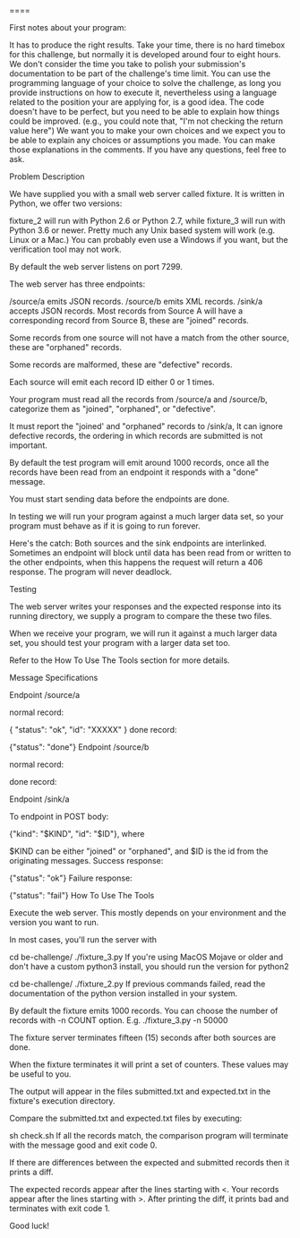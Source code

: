 ====

First notes about your program:

It has to produce the right results.
Take your time, there is no hard timebox for this challenge, but normally it is developed around four to eight hours. We don't consider the time you take to polish your submission's documentation to be part of the challenge's time limit.
You can use the programming language of your choice to solve the challenge, as long you provide instructions on how to execute it, nevertheless using a language related to the position your are applying for, is a good idea.
The code doesn't have to be perfect, but you need to be able to explain how things could be improved. (e.g., you could note that, "I'm not checking the return value here")
We want you to make your own choices and we expect you to be able to explain any choices or assumptions you made.
You can make those explanations in the comments.
If you have any questions, feel free to ask.


Problem Description

We have supplied you with a small web server called fixture. It is written in Python, we offer two versions:

fixture_2 will run with Python 2.6 or Python 2.7, while
fixture_3 will run with Python 3.6 or newer.
Pretty much any Unix based system will work (e.g. Linux or a Mac.) You can probably even use a Windows if you want, but the verification tool may not work.

By default the web server listens on port 7299.

The web server has three endpoints:

/source/a
emits JSON records.
/source/b
emits XML records.
/sink/a
accepts JSON records.
Most records from Source A will have a corresponding record from Source B, these are "joined" records.

Some records from one source will not have a match from the other source, these are "orphaned" records.

Some records are malformed, these are "defective" records.

Each source will emit each record ID either 0 or 1 times.

Your program must read all the records from /source/a and /source/b, categorize them as "joined", "orphaned", or "defective".

It must report the "joined' and "orphaned" records to /sink/a, It can ignore defective records, the ordering in which records are submitted is not important.

By default the test program will emit around 1000 records, once all the records have been read from an endpoint it responds with a "done" message.

You must start sending data before the endpoints are done.

In testing we will run your program against a much larger data set, so your program must behave as if it is going to run forever.

Here's the catch: Both sources and the sink endpoints are interlinked. Sometimes an endpoint will block until data has been read from or written to the other endpoints, when this happens the request will return a 406 response. The program will never deadlock.

Testing

The web server writes your responses and the expected response into its running directory, we supply a program to compare the these two files.

When we receive your program, we will run it against a much larger data set, you should test your program with a larger data set too.

Refer to the How To Use The Tools section for more details.

Message Specifications

Endpoint /source/a

normal record:

{ "status": "ok", "id": "XXXXX" }
done record:

{"status": "done"}
Endpoint /source/b

normal record:

<?xml version="1.0" encoding="UTF-8"?><msg><id value="$ID"/></msg>
done record:

<?xml version="1.0" encoding="UTF-8"?><msg><done/></msg>
Endpoint /sink/a

To endpoint in POST body:

{"kind": "$KIND", "id": "$ID"},
where

$KIND can be either "joined" or "orphaned", and
$ID is the id from the originating messages.
Success response:

{"status": "ok"}
Failure response:

{"status": "fail"}
How To Use The Tools

Execute the web server. This mostly depends on your environment and the version you want to run.

In most cases, you'll run the server with

cd be-challenge/
./fixture_3.py
If you're using MacOS Mojave or older and don't have a custom python3 install, you should run the version for python2

cd be-challenge/
./fixture_2.py
If previous commands failed, read the documentation of the python version installed in your system.

By default the fixture emits 1000 records. You can choose the number of records with -n COUNT option. E.g. ./fixture_3.py -n 50000

The fixture server terminates fifteen (15) seconds after both sources are done.

When the fixture terminates it will print a set of counters. These values may be useful to you.

The output will appear in the files submitted.txt and expected.txt in the fixture's execution directory.

Compare the submitted.txt and expected.txt files by executing:

sh check.sh
If all the records match, the comparison program will terminate with the message good and exit code 0.

If there are differences between the expected and submitted records then it prints a diff.

The expected records appear after the lines starting with <.
Your records appear after the lines starting with >.
After printing the diff, it prints bad and terminates with exit code 1.

Good luck!
